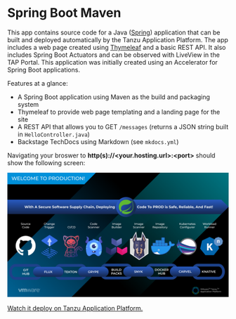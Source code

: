 # Spring Boot Maven

This app contains source code for a Java ([Spring](https://spring.io)) application that can be built and deployed automatically by the Tanzu Application Platform. The app includes a web page created using [Thymeleaf](https://www.thymeleaf.org/) and a basic REST API. It also includes Spring Boot Actuators and can be observed with LiveView in the TAP Portal. This application was initially created using an Accelerator for Spring Boot applications.

Features at a glance:

* A Spring Boot application using Maven as the build and packaging system
* Thymeleaf to provide web page templating and a landing page for the site
* A REST API that allows you to GET `/messages` (returns a JSON string built in `HelloController.java`)
* Backstage TechDocs using Markdown (see `mkdocs.yml`)

Navigating your broswer to **http(s)://&lt;your.hosting.url&gt;:&lt;port&gt;** should show the following screen:

![supply chain diagram](https://github.com/benwilcock/springboot-maven/raw/main/src/main/resources/static/tap-into-prod.png "Composable and Modular - TAP Supply Chains")

[Watch it deploy on Tanzu Application Platform.](https://via.vmw.com/tap-java-sc)